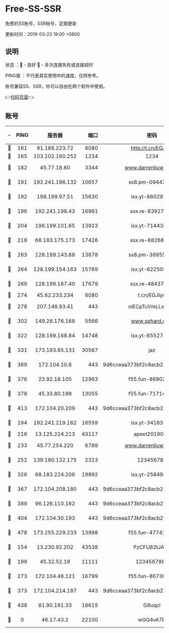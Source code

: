 # Free-SS-SSR

免费的SS账号、SSR账号，定期更新

更新时间：2019-03-23 19:00 +0800

## 说明

状态     ：🙂 - 良好 🙁 - 多次连接失败或连接超时

PING值   ：不代表真实使用中的速度，仅供参考。

账号兼容SS、SSR，你可以自由在两个软件中使用。

👉[扫码页面](https://liesauer.github.io/Free-SS-SSR/)👈

## 账号

|-|PING|服务器|端口|密码|加密方式|区域|
|:----:|:----:|:-----:|-----:|:----:|:----:|:----:|
|🙂|161|91.188.223.72|8080|http://t.cn/EGJIyrl|rc4-md5|RU|
|🙂|165|103.102.160.252|1234|1234|rc4-md5|JP|
|🙂|182|45.77.18.60|3344|www.darrenliuwei.com|aes-256-cfb|JP|
|🙂|191|192.241.196.132|10657|ss8.pm-09443991|aes-256-cfb|US|
|🙂|192|198.199.97.51|15630|isx.yt-86029776|aes-256-cfb|US|
|🙂|196|192.241.198.43|16961|ssx.re-83927366|aes-256-cfb|US|
|🙂|204|198.199.101.65|13923|isx.yt-71443072|aes-256-cfb|US|
|🙂|218|68.183.175.173|17426|ssx.re-88268123|aes-256-cfb|US|
|🙂|263|128.199.143.68|13878|ss8.pm-36955198|aes-256-cfb|SG|
|🙂|264|128.199.154.163|15769|isx.yt-62250628|aes-256-cfb|SG|
|🙂|269|128.199.167.40|17679|ssx.re-48437316|aes-256-cfb|SG|
|🙂|274|45.62.233.234|8080|t.cn/EGJIyrl|rc4-md5|CA|
|🙂|278|207.148.83.41|443|oiECpTuVmLLxk4Ts|aes-256-cfb|AU|
|🙂|302|149.28.176.168|5566|www.sphard.com|aes-256-cfb|AU|
|🙂|322|128.199.168.84|14748|isx.yt-65527491|aes-256-cfb|SG|
|🙂|331|173.193.85.131|30587|jaz|aes-256-cfb|US|
|🙂|369|172.104.10.6|443|9d6cceaa373bf2c8acb22e60b6a58be6|aes-256-cfb|US|
|🙂|376|23.92.18.105|12963|f55.fun-86902883|aes-256-cfb|US|
|🙂|378|45.33.80.198|13055|f55.fun-71714791|aes-256-cfb|US|
|🙂|413|172.104.20.209|443|9d6cceaa373bf2c8acb22e60b6a58be6|aes-256-cfb|US|
|🙂|194|192.241.219.162|16559|isx.yt-34163162|aes-256-cfb|US|
|🙂|216|13.125.224.213|43117|apext2019005|chacha20|KR|
|🙂|233|45.77.254.220|6789|www.darrenliuwei.com|aes-256-cfb|SG|
|🙂|252|139.180.132.175|2323|123456789|aes-256-cfb|SG|
|🙂|326|68.183.224.206|19892|isx.yt-25849474|aes-256-cfb|SG|
|🙂|367|172.104.208.180|443|9d6cceaa373bf2c8acb22e60b6a58be6|aes-256-cfb|US|
|🙂|389|96.126.110.162|443|9d6cceaa373bf2c8acb22e60b6a58be6|aes-256-cfb|US|
|🙂|404|172.104.30.193|443|9d6cceaa373bf2c8acb22e60b6a58be6|aes-256-cfb|US|
|🙂|478|173.255.229.233|13998|f55.fun-47741673|aes-256-cfb|US|
|🙁|154|13.230.92.202|43538|PzCFU82tJAdZ|aes-256-cfb|JP|
|🙁|199|45.32.52.19|11111|1234567890|aes-256-cfb|JP|
|🙁|273|172.104.46.121|16799|f55.fun-86730796|aes-256-cfb|SG|
|🙁|373|172.104.214.187|443|9d6cceaa373bf2c8acb22e60b6a58be6|aes-256-cfb|US|
|🙁|438|81.90.191.33|18619|G8uqcl|aes-256-cfb|US|
|🙁|0|46.17.43.2|22100|wGQ4vA7D|aes-256-gcm|RU|

